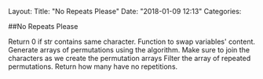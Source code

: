 Layout: 
Title: "No Repeats Please"
Date: "2018-01-09 12:13"
Categories:

##No Repeats Please


Return 0 if str contains same character.
Function to swap variables' content.
Generate arrays of permutations using the algorithm.
Make sure to join the characters as we create  the permutation arrays
Filter the array of repeated permutations.
Return how many have no repetitions.

